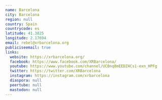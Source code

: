 ```yaml
---
name: Barcelona
city: Barcelona
region: null
country: Spain
countrycode: es
latitude: 41.3825
longitude: 2.17694
email: rebel@xrbarcelona.org
publiciseemail: true
links:
  website: https://xrbarcelona.org/
  facebook: https://www.facebook.com/XRBarcelona/
  youtube: https://www.youtube.com/channel/UCBnq8mEEDZ4Cs1-exn_HPFg
  twitter: https://twitter.com/XRBarcelona
  instagram: https://instagram.com/xrbarcelona
  diaspora: null
  peertube: null
  mastodon: null
---
```

